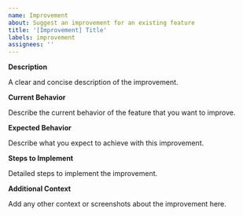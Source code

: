 ```yaml
---
name: Improvement
about: Suggest an improvement for an existing feature
title: '[Improvement] Title'
labels: improvement
assignees: ''
---
```


**Description**

A clear and concise description of the improvement.

**Current Behavior**

Describe the current behavior of the feature that you want to improve.

**Expected Behavior**

Describe what you expect to achieve with this improvement.

**Steps to Implement**

Detailed steps to implement the improvement.

**Additional Context**

Add any other context or screenshots about the improvement here.
